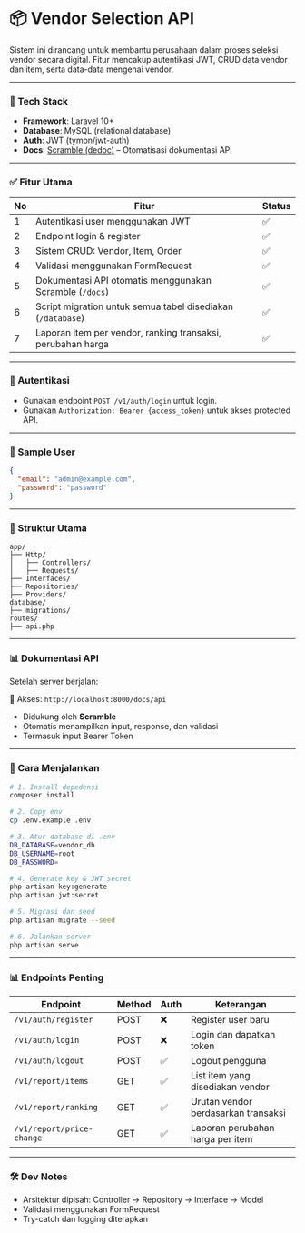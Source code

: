 # 📦 Vendor Selection API

Sistem ini dirancang untuk membantu perusahaan dalam proses seleksi vendor secara digital. Fitur mencakup autentikasi JWT, CRUD data vendor dan item, serta data-data mengenai vendor.

---

### 🚀 Tech Stack

- **Framework**: Laravel 10+
- **Database**: MySQL (relational database)
- **Auth**: JWT (tymon/jwt-auth)
- **Docs**: [Scramble (dedoc)](https://scramble.dedoc.co) – Otomatisasi dokumentasi API

---

### ✅ Fitur Utama

| No | Fitur                                                         | Status |
|----|---------------------------------------------------------------|--------|
| 1  | Autentikasi user menggunakan JWT                              | ✅     |
| 2  | Endpoint login & register                                     | ✅     |
| 3  | Sistem CRUD: Vendor, Item, Order                              | ✅     |
| 4  | Validasi menggunakan FormRequest                              | ✅     |
| 5  | Dokumentasi API otomatis menggunakan Scramble (`/docs`)       | ✅     |
| 6  | Script migration untuk semua tabel disediakan (`/database`)   | ✅     |
| 7  | Laporan item per vendor, ranking transaksi, perubahan harga   | ✅     |

---

### 🔐 Autentikasi

- Gunakan endpoint `POST /v1/auth/login` untuk login.
- Gunakan `Authorization: Bearer {access_token}` untuk akses protected API.

---

### 🧪 Sample User

```json
{
  "email": "admin@example.com",
  "password": "password"
}
```

---

### 📁 Struktur Utama

```
app/
├── Http/
│   ├── Controllers/
│   ├── Requests/
├── Interfaces/
├── Repositories/
├── Providers/
database/
├── migrations/
routes/
├── api.php
```

---

### 📊 Dokumentasi API

Setelah server berjalan:

📄 Akses: `http://localhost:8000/docs/api`

- Didukung oleh **Scramble**
- Otomatis menampilkan input, response, dan validasi
- Termasuk input Bearer Token

---

### 📜 Cara Menjalankan

```bash
# 1. Install depedensi
composer install

# 2. Copy env
cp .env.example .env

# 3. Atur database di .env
DB_DATABASE=vendor_db
DB_USERNAME=root
DB_PASSWORD=

# 4. Generate key & JWT secret
php artisan key:generate
php artisan jwt:secret

# 5. Migrasi dan seed
php artisan migrate --seed

# 6. Jalankan server
php artisan serve
```

---

### 📊 Endpoints Penting

| Endpoint                      | Method | Auth | Keterangan                          |
|------------------------------|--------|------|--------------------------------------|
| `/v1/auth/register`          | POST   | ❌   | Register user baru                   |
| `/v1/auth/login`             | POST   | ❌   | Login dan dapatkan token             |
| `/v1/auth/logout`            | POST   | ✅   | Logout pengguna                      |
| `/v1/report/items`           | GET    | ✅   | List item yang disediakan vendor     |
| `/v1/report/ranking`         | GET    | ✅   | Urutan vendor berdasarkan transaksi  |
| `/v1/report/price-change`    | GET    | ✅   | Laporan perubahan harga per item     |

---

### 🛠 Dev Notes

- Arsitektur dipisah: Controller → Repository → Interface → Model
- Validasi menggunakan FormRequest
- Try-catch dan logging diterapkan
